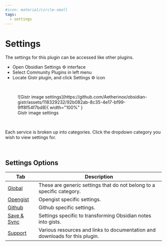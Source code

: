 ```yaml
---
#icon: material/circle-small
tags:
  - settings
---
```


# Settings

The settings for this plugin can be accessed like other plugins.

- Open Obsidian Settings ⚙️ interface
- Select Community Plugins in left menu
- Locate Gistr plugin, and click Settings ⚙️ icon

<br />

<figure markdown="span">
  ![Gistr image settings](https://github.com/Aetherinox/obsidian-gistr/assets/118329232/92b082ab-8c35-4e17-bf99-9ff8f54f7bd8){ width="100%" }
  <figcaption>Gistr image settings</figcaption>
</figure>

<br />

Each service is broken up into categories. Click the dropdown category you wish to view settings for.

<br />

## Settings Options

| Tab | Description |
| --- | --- |
| [Global](global.md) | These are generic settings that do not belong to a specific category. |
| [Opengist](opengist.md) | Opengist specific settings. |
| [Github](github.md) | Github specific settings. |
| [Save & Sync](save_and_sync.md) | Settings specific to transforming Obsidian notes into gists. |
| [Support](support.md) | Various resources and links to documentation and downloads for this plugin. |